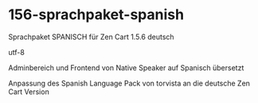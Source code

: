# 156-sprachpaket-spanish
Sprachpaket SPANISCH für Zen Cart 1.5.6 deutsch

utf-8

Adminbereich und Frontend von Native Speaker auf Spanisch übersetzt

Anpassung des Spanish Language Pack von torvista an die deutsche Zen Cart Version
